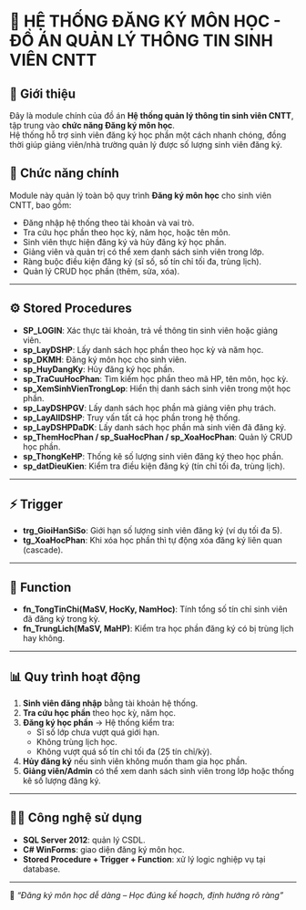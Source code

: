 # 📘 HỆ THỐNG ĐĂNG KÝ MÔN HỌC - ĐỒ ÁN QUẢN LÝ THÔNG TIN SINH VIÊN CNTT

## 📌 Giới thiệu
Đây là module chính của đồ án **Hệ thống quản lý thông tin sinh viên CNTT**, tập trung vào **chức năng Đăng ký môn học**.  
Hệ thống hỗ trợ sinh viên đăng ký học phần một cách nhanh chóng, đồng thời giúp giảng viên/nhà trường quản lý được số lượng sinh viên đăng ký.

## 📌 Chức năng chính
Module này quản lý toàn bộ quy trình **Đăng ký môn học** cho sinh viên CNTT, bao gồm:
- Đăng nhập hệ thống theo tài khoản và vai trò.
- Tra cứu học phần theo học kỳ, năm học, hoặc tên môn.
- Sinh viên thực hiện đăng ký và hủy đăng ký học phần.
- Giảng viên và quản trị có thể xem danh sách sinh viên trong lớp.
- Ràng buộc điều kiện đăng ký (sĩ số, số tín chỉ tối đa, trùng lịch).
- Quản lý CRUD học phần (thêm, sửa, xóa).

---

## ⚙️ Stored Procedures
- **SP_LOGIN**: Xác thực tài khoản, trả về thông tin sinh viên hoặc giảng viên.
- **sp_LayDSHP**: Lấy danh sách học phần theo học kỳ và năm học.
- **sp_DKMH**: Đăng ký môn học cho sinh viên.
- **sp_HuyDangKy**: Hủy đăng ký học phần.
- **sp_TraCuuHocPhan**: Tìm kiếm học phần theo mã HP, tên môn, học kỳ.
- **sp_XemSinhVienTrongLop**: Hiển thị danh sách sinh viên trong một học phần.
- **sp_LayDSHPGV**: Lấy danh sách học phần mà giảng viên phụ trách.
- **sp_LayAllDSHP**: Truy vấn tất cả học phần trong hệ thống.
- **sp_LayDSHPDaDK**: Lấy danh sách học phần mà sinh viên đã đăng ký.
- **sp_ThemHocPhan / sp_SuaHocPhan / sp_XoaHocPhan**: Quản lý CRUD học phần.
- **sp_ThongKeHP**: Thống kê số lượng sinh viên đăng ký theo học phần.
- **sp_datDieuKien**: Kiểm tra điều kiện đăng ký (tín chỉ tối đa, trùng lịch).

---

## ⚡ Trigger
- **trg_GioiHanSiSo**: Giới hạn số lượng sinh viên đăng ký (ví dụ tối đa 5).
- **tg_XoaHocPhan**: Khi xóa học phần thì tự động xóa đăng ký liên quan (cascade).

---

## 🧩 Function
- **fn_TongTinChi(MaSV, HocKy, NamHoc)**: Tính tổng số tín chỉ sinh viên đã đăng ký trong kỳ.
- **fn_TrungLich(MaSV, MaHP)**: Kiểm tra học phần đăng ký có bị trùng lịch hay không.

---

## 📊 Quy trình hoạt động
1. **Sinh viên đăng nhập** bằng tài khoản hệ thống.
2. **Tra cứu học phần** theo học kỳ, năm học.
3. **Đăng ký học phần** → Hệ thống kiểm tra:
   - Sĩ số lớp chưa vượt quá giới hạn.
   - Không trùng lịch học.
   - Không vượt quá số tín chỉ tối đa (25 tín chỉ/kỳ).
4. **Hủy đăng ký** nếu sinh viên không muốn tham gia học phần.
5. **Giảng viên/Admin** có thể xem danh sách sinh viên trong lớp hoặc thống kê số lượng đăng ký.

---

## 👨‍💻 Công nghệ sử dụng
- **SQL Server 2012**: quản lý CSDL.
- **C# WinForms**: giao diện đăng ký môn học.
- **Stored Procedure + Trigger + Function**: xử lý logic nghiệp vụ tại database.

---

📢 *“Đăng ký môn học dễ dàng – Học đúng kế hoạch, định hướng rõ ràng”*
